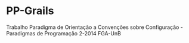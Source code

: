 PP-Grails
=========

Trabalho Paradigma de Orientação a Convenções sobre Configuração - Paradigmas de Programação 2-2014 FGA-UnB
